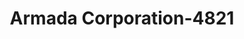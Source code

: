 ---
f_zip-code: 98902
f_state-code: WA
title: Armada Corporation-4821
f_phone: 509-248-7131
f_city-only: Yakima
f_address: 1600 South 36Th Avenue Yakima
f_location-unique-id: '4821'
slug: armada-corporation-4821
updated-on: '2024-05-30T13:46:58.046Z'
created-on: '2024-05-30T13:36:59.803Z'
published-on: '2024-05-30T13:54:32.469Z'
f_city-state: cms/city/yakima-wa.md
f_company: cms/company/armada-corporation.md
f_state: cms/state/washington.md
layout: '[payday-loan].html'
tags: payday-loan
---